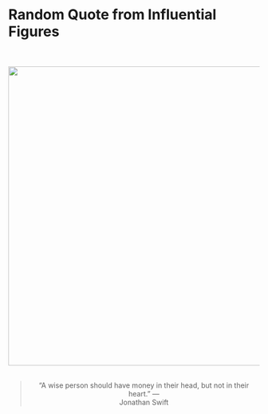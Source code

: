 # Random Quote from Influential Figures

<div align="center">
  <br>
  <br>
  <a href="https://en.wikipedia.org/wiki/Jonathan_Swift" title="Jonathan Swift - Wikipedia"><img src="https://upload.wikimedia.org/wikipedia/commons/4/4b/Jonathan_Swift_by_Charles_Jervas_detail.jpg" width="600px"></a>
  <br>
  <br>
  <blockquote>&ldquo;A wise person should have money in their head, but not in their heart.&rdquo; &mdash; <footer>Jonathan Swift</footer></blockquote>
</div>
  